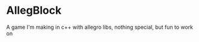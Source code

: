 AllegBlock
==========

A game I'm making in c++ with allegro libs, nothing special, but fun to work on
